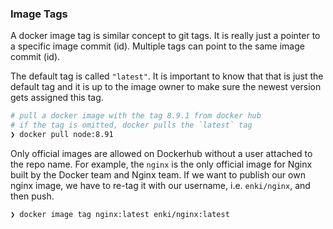 ### Image Tags

A docker image tag is similar concept to git tags. It is really just a pointer to a specific image commit (id).
Multiple tags can point to the same image commit (id).

The default tag is called `"latest"`. It is important to know that that is just the default tag and it is up to the image owner to make sure the newest version gets assigned this tag.

```bash
# pull a docker image with the tag 8.9.1 from docker hub
# if the tag is omitted, docker pulls the `latest` tag
❯ docker pull node:8.91
```

Only official images are allowed on Dockerhub without a user attached to the repo name. For example, the `nginx` is the only official image for Nginx built by the Docker team and Nginx team. If we want to publish our own nginx image, we have to re-tag it with our username, i.e. `enki/nginx`, and then push.

```bash
❯ docker image tag nginx:latest enki/nginx:latest
```

